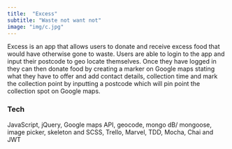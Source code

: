 ```yaml
---
title:  "Excess"
subtitle: "Waste not want not"
image: "img/c.jpg"
---
```


Excess is an app that allows users to donate and receive excess food that would have otherwise gone to waste. Users are able to login to the app and input their postcode to geo locate themselves. Once they have logged in they can then donate food by creating a marker on Google maps stating what they have to offer and add contact details, collection time and mark the collection point by inputting a postcode which will pin point the collection spot on Google maps.

### Tech
JavaScript, jQuery, Google maps API, geocode, mongo dB/ mongoose, image picker, skeleton and SCSS, Trello, Marvel, TDD, Mocha, Chai and JWT


<a href="https://excess.herokuapp.com/"><i class="fa fa-external-link-square fa-3x" aria-hidden="true"></i></a>
